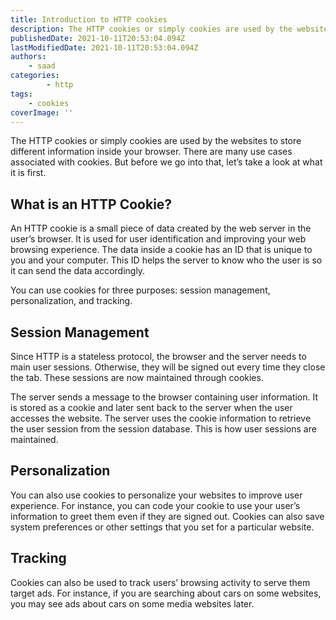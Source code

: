 ```yaml
---
title: Introduction to HTTP cookies
description: The HTTP cookies or simply cookies are used by the websites to store different information inside your browser. In this piece, let's briefly look at HTTP cookies and where it is used.
publishedDate: 2021-10-11T20:53:04.094Z
lastModifiedDate: 2021-10-11T20:53:04.094Z
authors:
    - saad
categories:
		- http
tags:
    - cookies
coverImage: ''
---
```


<Lead>
	The HTTP cookies or simply cookies are used by the websites to store
	different information inside your browser. There are many use cases
	associated with cookies. But before we go into that, let’s take a look at
	what it is first.
</Lead>

## What is an HTTP Cookie?

An HTTP cookie is a small piece of data created by the web server in the user’s browser. It is used for user identification and improving your web browsing experience. The data inside a cookie has an ID that is unique to you and your computer. This ID helps the server to know who the user is so it can send the data accordingly.

You can use cookies for three purposes: session management, personalization, and tracking.

## Session Management

Since HTTP is a stateless protocol, the browser and the server needs to main user sessions. Otherwise, they will be signed out every time they close the tab. These sessions are now maintained through cookies.

The server sends a message to the browser containing user information. It is stored as a cookie and later sent back to the server when the user accesses the website. The server uses the cookie information to retrieve the user session from the session database. This is how user sessions are maintained.

## Personalization

You can also use cookies to personalize your websites to improve user experience. For instance, you can code your cookie to use your user’s information to greet them even if they are signed out. Cookies can also save system preferences or other settings that you set for a particular website.

## Tracking

Cookies can also be used to track users’ browsing activity to serve them target ads. For instance, if you are searching about cars on some websites, you may see ads about cars on some media websites later.
